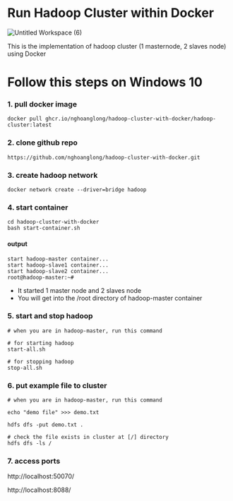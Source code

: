 # Run Hadoop Cluster within Docker

![Untitled Workspace (6)](https://user-images.githubusercontent.com/43443323/149797286-f8f06715-8366-4f11-87e4-822bc4772a1e.png)

This is the implementation of hadoop cluster (1 masternode, 2 slaves node) using Docker

# Follow this steps on Windows 10
### 1. pull docker image

```
docker pull ghcr.io/nghoanglong/hadoop-cluster-with-docker/hadoop-cluster:latest
```

### 2. clone github repo

```
https://github.com/nghoanglong/hadoop-cluster-with-docker.git
```

### 3. create hadoop network

```
docker network create --driver=bridge hadoop
```

### 4. start container

```
cd hadoop-cluster-with-docker
bash start-container.sh
```

#### output
```
start hadoop-master container...
start hadoop-slave1 container...
start hadoop-slave2 container...
root@hadoop-master:~# 
```
+ It started 1 master node and 2 slaves node
+ You will get into the /root directory of hadoop-master container

### 5. start and stop hadoop
```
# when you are in hadoop-master, run this command

# for starting hadoop
start-all.sh

# for stopping hadoop
stop-all.sh
```
### 6. put example file to cluster
```
# when you are in hadoop-master, run this command

echo "demo file" >>> demo.txt

hdfs dfs -put demo.txt .

# check the file exists in cluster at [/] directory
hdfs dfs -ls /
```
### 7. access ports
http://localhost:50070/

http://localhost:8088/

